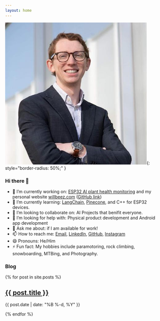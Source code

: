 ```yaml
---
layout: home
---
```


![profile picture](/assets/images/will.jpeg){: style="border-radius: 50%;" }
### Hi there 👋
- 🔭 I’m currently working on: <a href="https://github.com/willbeez/ESP32-WiFi-Bluetooth-Android">ESP32 AI plant health monitoring</a> and my personal website <a href="https://willbeez.com">willbeez.com</a> (<a href="https://github.com/willbeez/willbeez">GitHub link</a>)
- 🌱 I’m currently learning: <a href="https://github.com/hwchase17/langchain">LangChain</a>, <a href="https://www.pinecone.io/">Pinecone</a>, and C++ for ESP32 devices. 
- 👯 I’m looking to collaborate on: AI Projects that benifit everyone.
- 🤔 I’m looking for help with: Physical product development and Android app development
- 💬 Ask me about: if I am available for work!
- 📫 How to reach me: <a href="william12211@gmail.com">Email</a>, <a href="https://www.linkedin.com/in/william-beasley-5a1435a0/">LinkedIn</a>, <a href="https://github.com/willbeez">GitHub</a>, <a href="https://www.instagram.com/willbeez/">Instagram</a>
- 😄 Pronouns: He/Him
- ⚡ Fun fact: My hobbies include paramotoring, rock climbing, snowboarding, MTBing, and Photography.

### Blog
{% for post in site.posts %}
  <article>
    <h2><a href="{{ post.url }}">{{ post.title }}</a></h2>
    <p>{{ post.date | date: "%B %-d, %Y" }}</p>
  </article>
{% endfor %}